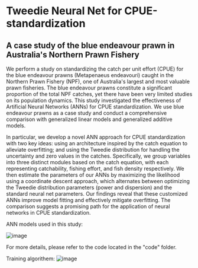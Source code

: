 # Tweedie Neural Net for CPUE-standardization
## A case study of the blue endeavour prawn in Australia's Northern Prawn Fishery


We perform a study on standardizing the catch per unit effort (CPUE) for the blue endeavour prawns (Metapenaeus endeavouri) caught in the Northern Prawn Fishery (NPF), one of Australia's largest and most valuable prawn fisheries. The blue endeavour prawns constitute a significant proportion of the total NPF catches, yet there have been very limited studies on its population dynamics. This study investigated the effectiveness of Artificial Neural Networks (ANNs) for CPUE standardization. We use blue endeavour prawns as a case study and conduct a comprehensive comparison with generalized linear models and generalized additive models.

In particular, we develop a novel ANN approach for CPUE standardization with two key ideas: using an architecture inspired by the catch equation to alleviate overfitting; and using the Tweedie distribution for handling the uncertainty and zero values in the catches. Specifically, we group variables into three distinct modules based on the catch equation, with each representing catchability, fishing effort, and fish density respectively. We then estimate the parameters of our ANNs by maximizing the likelihood using a coordinate descent approach, which alternates between optimizing the Tweedie distribution parameters (power and dispersion) and the standard neural net parameters. Our findings reveal that these customized ANNs improve model fitting and effectively mitigate overfitting. The comparison suggests a promising path for the application of neural networks in CPUE standardization.


ANN models used in this study:

![image](https://github.com/leiyeming/tweedie-neural-net-for-CPUE-standardization/assets/47510325/2194127c-12c3-4728-819e-c3469be783ac)

For more details, please refer to the code located in the "code" folder.



Training algorithem:
![image](https://github.com/leiyeming/tweedie-neural-net-for-CPUE-standardization/assets/47510325/a11c2f7f-ff17-43d4-a12f-5879b3f67da4)
